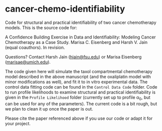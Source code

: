 # cancer-chemo-identifiability
Code for structural and practical identifiability of two cancer chemotherapy models. This is the source code for:

A Confidence Building Exercise in Data and Identifiability: Modeling Cancer Chemotherapy as a Case Study. Marisa C. Eisenberg and Harsh V. Jain (equal coauthors). In revision. 

Questions? Contact Harsh Jain (hjain@fsu.edu) or Marisa Eisenberg (marisae@umich.edu).

The code given here will simulate the taxol compartmental chemotherapy model described in the above manuscript (and the oxaliplatin model with minor modifications as well), and fit it to in vitro experimental data. The control data fitting code can be found in the `Control Data Code` folder. Code to run profile likelihoods to examine structural and practical identifiability is given in the `Profile Likelihood` folder (currently set up to profile α<sub>0</sub>, but can be used for any of the parameters). The current code is a bit rough, but we plan to clean it up once the paper is out. 

Please cite the paper referenced above if you use our code or adapt it for your project.
